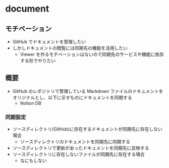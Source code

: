 # document

## モチベーション

- GitHub でドキュメントを管理したい
- しかしドキュメントの閲覧には同期先の機能を活用したい
  - Viewer を作るモチベーションはないので同期先のサービスや機能に依存する形でやりたい

## 概要

- GitHub のレポジトリで管理している Markdown ファイルのドキュメントをオリジナルとし、以下に示すものにドキュメントを同期する
  - Notion DB

### 同期設定

- ソースディレクトリ(GitHub)に存在するドキュメントが同期先に存在しない場合
  - ソースディレクトリのドキュメントを同期先に同期する
- ソースディレクトリで更新があったドキュメントを同期先に反映する
- ソースディレクトリに存在しないファイルが同期先に存在する場合
  - なにもしない
